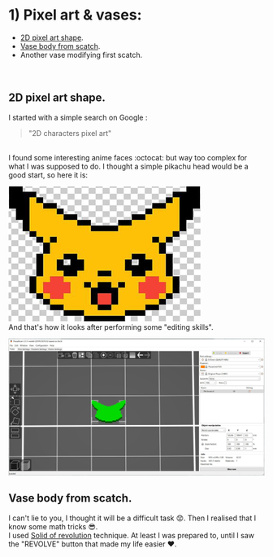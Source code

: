 # 1) Pixel art & vases:
 
* [2D pixel art shape](#2d-pixel-art-shape). 
* [Vase body from scatch](#vase-body-from-scatch). 
* Another vase modifying first scatch. 
<br><br><br>
## 2D pixel art shape.
I started with a simple search on Google : 
> "2D characters pixel art"
<br>
I found some interesting anime faces :octocat: but way too complex for what I was supposed to do. I thought a simple pikachu head would be a good start, so here it is:
<br>

![Pika head](pik.jpg)
<br>
And that's how it looks after performing some "editing skills".
<br>

![Pika head sliced](Pik-sliced.jpg)

## Vase body from scatch.
I can't lie to you, I thought it will be a difficult task :worried:. Then I realised that I know some math tricks :sunglasses:. <br>
I used [Solid of revolution](https://en.wikipedia.org/wiki/Solid_of_revolution) technique. At least I was prepared to, until I saw the "REVOLVE" button that made my life easier :heart:.
